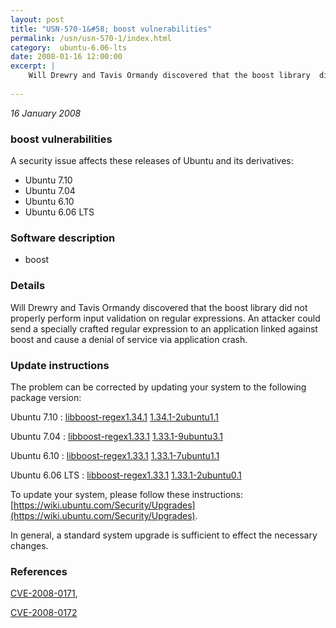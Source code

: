 ```yaml
---
layout: post
title: "USN-570-1&#58; boost vulnerabilities"
permalink: /usn/usn-570-1/index.html
category:  ubuntu-6.06-lts
date: 2008-01-16 12:00:00
excerpt: |
    Will Drewry and Tavis Ormandy discovered that the boost library  did not properly perform input validation on regular expressions. An attacker could send a specially crafted regular expression to an application linked against boost and cause a denial of service via application crash. 
    
--- 
```

 
 

*16 January 2008*

### boost vulnerabilities

A security issue affects these releases of Ubuntu and its derivatives:

* Ubuntu 7.10
* Ubuntu 7.04
* Ubuntu 6.10
* Ubuntu 6.06 LTS

### Software description

* boost 

### Details

Will Drewry and Tavis Ormandy discovered that the boost library did not properly perform input validation on regular expressions. An attacker could send a specially crafted regular expression to an application linked against boost and cause a denial of service via application crash. 

### Update instructions

The problem can be corrected by updating your system to the following package version:

Ubuntu 7.10
 : [libboost-regex1.34.1](https://launchpad.net/ubuntu/+source/boost) <span> [1.34.1-2ubuntu1.1](https://launchpad.net/ubuntu/+source/boost/1.34.1-2ubuntu1.1) </span> 

Ubuntu 7.04
 : [libboost-regex1.33.1](https://launchpad.net/ubuntu/+source/boost) <span> [1.33.1-9ubuntu3.1](https://launchpad.net/ubuntu/+source/boost/1.33.1-9ubuntu3.1) </span> 

Ubuntu 6.10
 : [libboost-regex1.33.1](https://launchpad.net/ubuntu/+source/boost) <span> [1.33.1-7ubuntu1.1](https://launchpad.net/ubuntu/+source/boost/1.33.1-7ubuntu1.1) </span> 

Ubuntu 6.06 LTS
 : [libboost-regex1.33.1](https://launchpad.net/ubuntu/+source/boost) <span> [1.33.1-2ubuntu0.1](https://launchpad.net/ubuntu/+source/boost/1.33.1-2ubuntu0.1) </span> 

To update your system, please follow these instructions: [https://wiki.ubuntu.com/Security/Upgrades](https://wiki.ubuntu.com/Security/Upgrades).

In general, a standard system upgrade is sufficient to effect the necessary changes. 

### References

 
 [CVE-2008-0171](http://people.ubuntu.com/~ubuntu-security/cve/CVE-2008-0171), 

 [CVE-2008-0172](http://people.ubuntu.com/~ubuntu-security/cve/CVE-2008-0172)
 

